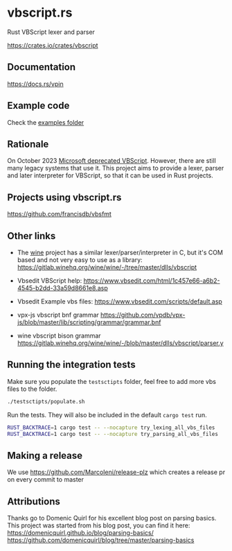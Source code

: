 # vbscript.rs
Rust VBScript lexer and parser

https://crates.io/crates/vbscript

## Documentation

https://docs.rs/vpin

## Example code

Check the [examples folder](examples/)

## Rationale

On October 2023 [Microsoft deprecated VBScript](https://learn.microsoft.com/en-us/windows/whats-new/deprecated-features). However, there are still many legacy systems that use it. This project aims to provide a lexer, parser and later interpreter for VBScript, so that it can be used in Rust projects.

## Projects using vbscript.rs

https://github.com/francisdb/vbsfmt

## Other links

* The [wine](https://www.winehq.org/) project has a similar lexer/parser/interpreter in C, but it's COM based and not very easy to use as a library: https://gitlab.winehq.org/wine/wine/-/tree/master/dlls/vbscript

* Vbsedit VBScript help: https://www.vbsedit.com/html/1c457e66-a6b2-4545-b2dd-33a59d8661e8.asp
* Vbsedit Example vbs files: https://www.vbsedit.com/scripts/default.asp
* vpx-js vbscript bnf grammar https://github.com/vpdb/vpx-js/blob/master/lib/scripting/grammar/grammar.bnf
* wine vbscript bison grammar https://gitlab.winehq.org/wine/wine/-/blob/master/dlls/vbscript/parser.y

## Running the integration tests

Make sure you populate the `testsctipts` folder, feel free to add more vbs files to the folder.

```bash
./testsctipts/populate.sh
```

Run the tests. They will also be included in the default `cargo test` run.

```bash
RUST_BACKTRACE=1 cargo test -- --nocapture try_lexing_all_vbs_files
RUST_BACKTRACE=1 cargo test -- --nocapture try_parsing_all_vbs_files
```

## Making a release

We use https://github.com/MarcoIeni/release-plz which creates a release pr on every commit to master

## Attributions

Thanks go to Domenic Quirl for his excellent blog post on parsing basics. This project was started from his blog post, you can find it here:
https://domenicquirl.github.io/blog/parsing-basics/
https://github.com/domenicquirl/blog/tree/master/parsing-basics
